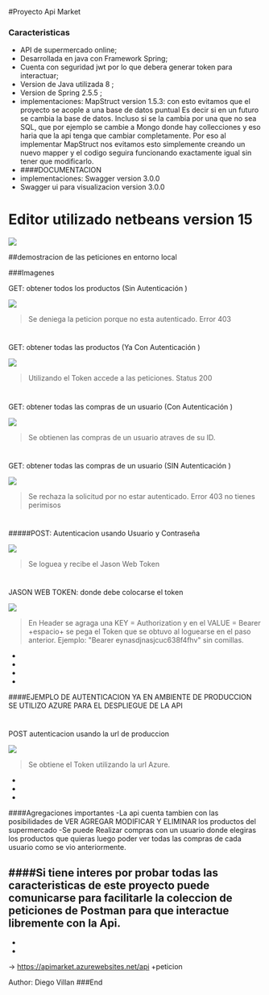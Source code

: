 #Proyecto Api Market

### Caracteristicas

- API de supermercado online;
- Desarrollada en java con Framework Spring;
- Cuenta con seguridad jwt por lo que debera generar token para interactuar;
- Version de Java utilizada 8 ;
- Version de Spring 2.5.5 ;
- implementaciones: MapStruct version 1.5.3:
   con esto evitamos que el proyecto se acople a una base de datos puntual Es decir si en un futuro se cambia la base de datos.  Incluso si se la cambia por una que no sea SQL, que por ejemplo se cambie a Mongo donde hay collecciones y eso haria que la api tenga que cambiar completamente. Por eso al implementar MapStruct nos evitamos esto simplemente creando un nuevo mapper y el codigo seguira funcionando exactamente igual sin tener que modificarlo.
- ####DOCUMENTACION
- implementaciones: Swagger version 3.0.0
-  Swagger ui para visualizacion  version 3.0.0




# Editor utilizado netbeans version 15

![](https://res.cloudinary.com/dkm0hdlgz/image/upload/v1669881926/Api-market/descarga_vjhdef.png)



##demostracion de las peticiones en entorno local


###Imagenes

GET: obtener todos los productos  (Sin Autenticación )

![](https://res.cloudinary.com/dkm0hdlgz/image/upload/v1669878566/Api-market/obtener_todas_las_compras_sin_token_efapox.png)

> Se deniega la peticion porque no esta autenticado. Error 403

#

GET: obtener todas las productos  (Ya Con Autenticación )

![](https://res.cloudinary.com/dkm0hdlgz/image/upload/w_1000,ar_16:9,c_fill,g_auto,e_sharpen/v1669878567/Api-market/Obtener_todas_las_compras_l724lc.png)

> Utilizando el Token accede a las peticiones. Status 200
#

GET: obtener todas las compras de un usuario  (Con Autenticación )

![](https://res.cloudinary.com/dkm0hdlgz/image/upload/w_1000,ar_16:9,c_fill,g_auto,e_sharpen/v1669878566/Api-market/Obtener_compras_de_un_cliente_xyrvwk.png)

> Se obtienen  las compras de un usuario atraves de su ID.
#

GET: obtener todas las compras de un usuario  (SIN Autenticación )

![](https://res.cloudinary.com/dkm0hdlgz/image/upload/w_1000,ar_16:9,c_fill,g_auto,e_sharpen/v1669878566/Api-market/Obtener_compras_del_cliente_denegada_rht7pa.png)

> Se rechaza la solicitud por no estar autenticado. Error 403 no tienes perimisos

#

#####POST: Autenticacion usando Usuario y Contraseña 

![](https://res.cloudinary.com/dkm0hdlgz/image/upload/w_1000,ar_16:9,c_fill,g_auto,e_sharpen/v1669878566/Api-market/loguearse_laond3.png)

> Se loguea y recibe el Jason Web Token
 #

JASON WEB TOKEN:  donde debe colocarse el token

![](https://res.cloudinary.com/dkm0hdlgz/image/upload/w_1000,ar_16:9,c_fill,g_auto,e_sharpen/v1669878566/Api-market/mostrar_como_usar_el_token_y7awi9.png)

> En Header se agraga una KEY = Authorization y en el VALUE = Bearer +espacio+ se pega el Token que se obtuvo al loguearse en el paso anterior. Ejemplo: "Bearer eynasdjnasjcuc638f4fhv" sin comillas.
-
-
-
-
####EJEMPLO DE AUTENTICACION YA EN AMBIENTE DE PRODUCCION
SE UTILIZO AZURE PARA EL DESPLIEGUE DE LA API
 #

POST  autenticacion usando la url de produccion

![](https://res.cloudinary.com/dkm0hdlgz/image/upload/w_1000,ar_16:9,c_fill,g_auto,e_sharpen/v1669878567/Api-market/Prueba_desde_deploy_Azure_ejwhzi.png)

> Se obtiene el Token utilizando la url Azure.

-
-
-
####Agregaciones importantes
-La api cuenta tambien con las posibilidades de VER AGREGAR MODIFICAR Y ELIMINAR los productos del supermercado
-Se puede Realizar compras con un usuario donde elegiras los productos que quieras luego poder ver todas las compras de cada usuario como se vio anteriormente.

####Si tiene interes por probar todas las caracteristicas de este proyecto puede comunicarse para facilitarle la coleccion de peticiones de Postman para que interactue libremente con la Api.
-
-
-
-> https://apimarket.azurewebsites.net/api  +peticion

Author: Diego Villan
###End

